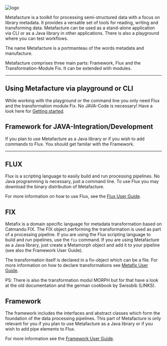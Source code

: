 ![logo](https://github.com/culturegraph/metafacture-core/wiki/img/metafacture_small.png)


Metafacture is a toolkit for processing semi-structured data with a focus on library metadata. It provides a versatile set of tools for reading, writing and transforming data. Metafacture can be used as a stand-alone application via CLI or as a Java library in other applications. There is also a playground where you can test workflows.

The name Metafacture is a portmanteau of the words metadata and manufacture.

Metafacture comprises three main parts: Framework, Flux and the Transformation-Module Fix. It can be extended with modules.

__________________

## Using Metafacture via playground or CLI

While working with the playground or the command line you only need Flux and the transformation module Fix. No JAVA-Code is necessary!
Have a look here for [Getting started](https://github.com/TobiasNx/metafacture_documentation_new/blob/fcb2103acc3216dc39de5c6f05f2f481d4ec6126/Getting%20Started.md).

## Framework for JAVA-Integration/Development

If you plan to use Metafacture as a Java library or if you wish to add commands to Flux. You should get familar with the Framework.

__________________

## FLUX

Flux is a scripting language to easily build and run processing pipelines. No Java programming is necessary, just a command line. To use Flux you may download the binary distribution of Metafacture.

For more information on how to use Flux, see the [Flux User Guide](https://github.com/TobiasNx/metafacture_documentation_new/blob/fcb2103acc3216dc39de5c6f05f2f481d4ec6126/Flux%20user%20guide.md).

## FIX

Metafix is a domain specific language for metadata transformation based on Catmandu FIX. The FIX object performing the transformation is used as part of a processing pipeline. If you are using the Flux scripting language to build and run pipelines, use the `fix` command. If you are using Metafacture as a Java library, just create a Metamorph object and add it to your pipeline (see also the Framework User Guide).

The transformation itself is declared in a fix-object which can be a file. For more information on how to declare transformations see [Metafix User Guide](https://github.com/TobiasNx/metafacture_documentation_new/blob/fc9eb592bc42c81a141ded694fb81395e55d9675/Fix%20user%20guide.md).

PS: There is also the transformation modul MORPH but for that have a look at the old documentation and the german cookbook by Swissbib (LINKS).

## Framework

The framework includes the interfaces and abstract classes which form the foundation of the data processing pipelines. This part of Metafacture is only relevant for you if you plan to use Metafacture as a Java library or if you wish to add pipe elements to Flux.

For more information see the [Framework User Guide](https://github.com/TobiasNx/metafacture_documentation_new/blob/fcb2103acc3216dc39de5c6f05f2f481d4ec6126/Framework%20User%20Guid.md).

